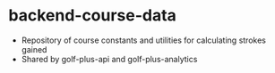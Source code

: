 # backend-course-data
* Repository of course constants and utilities for calculating strokes gained
* Shared by golf-plus-api and golf-plus-analytics